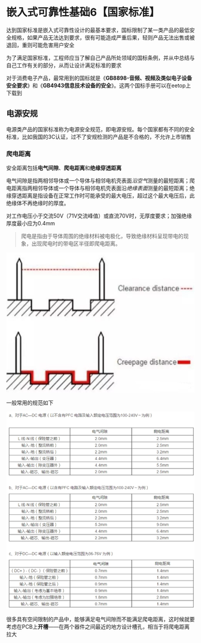 # 嵌入式可靠性基础6【国家标准】

达到国家标准是嵌入式可靠性设计的最基本要求，国标限制了某一类产品的最低安全规格，如果产品无法达到要求，很有可能造成严重后果，轻则产品无法出售或被退回，重则可能危害用户安全

为了满足国家标准，工程师应当了解自己产品所处领域的国标条例，并从中总结与自己工作有关的部分，从而让设计满足标准的要求

对于消费电子产品，最常用到的国标就是《**GB8898-音频、视频及类似电子设备安全要求**》和《**GB4943信息技术设备的安全**》。这两个国标手册可以在eetop上下载到











## 电源安规

电源类产品的国家标准称为电源安全规范，即电源安规。每个国家都有不同的安全标准，比如我国的3C认证，过不了安规检测的产品是不合格的，不允许上市销售

### 爬电距离

安全距离包括**电气间隙**、**爬电距离**和**绝缘穿透距离**

电气间隙是指两相邻导体或一个导体与相邻电机壳表面*沿空气*测量的最短距离；爬电距离指两相邻导体或一个导体与相邻电机壳表面沿*绝缘表面*测量的最短距离；绝缘穿透距离是指设备在正常工作时可能承受的最大电压，超过这个最大电压后，此绝缘体不再绝缘时的厚度。

对工作电压小于交流50V（71V交流峰值）或直流70V时，无厚度要求；加强绝缘厚度最小应为0.4mm

> 爬电是指由于导体周围的绝缘材料被电极化，导致绝缘材料呈现带电的现象，出现爬电时的带电区半径即爬电距离。

![image-20230410215238704](嵌入式可靠性基础6【国家标准】.assets/image-20230410215238704.png)

一般常用的规范如下

![image-20230410215248034](嵌入式可靠性基础6【国家标准】.assets/image-20230410215248034.png)

很多具有空间限制的产品中，能够满足电气间隙而不能满足爬电距离，这时候就要考虑在PCB上**开槽**——在两个器件之间最近的地方设计槽孔，相当于将爬电距离拉大



